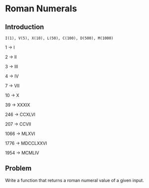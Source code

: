 # Roman Numerals

## Introduction

    I(1), V(5), X(10), L(50), C(100), D(500), M(1000)

1 -> I

2 -> II

3 -> III

4 -> IV

7 -> VII

10 -> X

39 -> XXXIX

246 -> CCXLVI

207 -> CCVII

1066 -> MLXVI

1776 -> MDCCLXXVI

1954 -> MCMLIV 

## Problem

Write a function that returns a roman numeral value of a given input.
    

